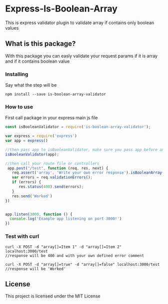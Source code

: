 # Express-Is-Boolean-Array
This is express validator plugin to validate array if contains only boolean values

## What is this package?
With this package you can easly validate your request params if it is array and if it contains boolean value

### Installing

Say what the step will be

```
npm install --save is-boolean-array-validator
```
### How to use

First call package in your express main js file

```javascript
const isBooleanValidator = require('is-boolean-array-validator');

var express = require('express')
var app = express()

//then pass app to isBooleanValidator, make sure you pass app before anything else
isBooleanValidator(app);

//then call your route file or controllers
 app.post("/test", function (req, res, next) {
   req.assert('array', 'Write your own error response').isBooleanArray();
   var errors = req.validationErrors();
   if (errors) {
      res.status(400).send(errors);
   }
   res.send('Worked')
})


app.listen(3000, function () {
  console.log('Example app listening on port 3000!')
})
```
### Test with curl
```
curl -X POST -d "array[]=Item 1" -d "array[]=Item 2" localhost:3000/test
//response will be 400 and with your own defined error comment

curl -X POST -d "array[]=true" -d "array[]=false" localhost:3000/test
//response will be 'Worked'
```

## License

This project is licensed under the MIT License

